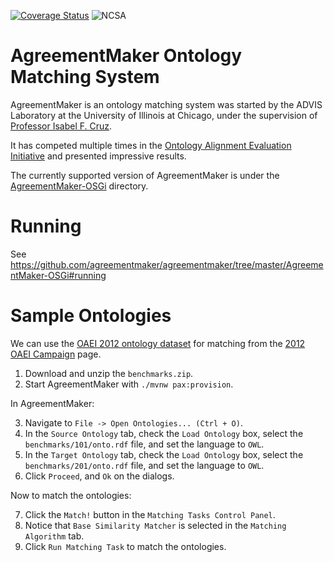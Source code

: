 [![Coverage Status](https://coveralls.io/repos/github/agreementmaker/agreementmaker/badge.svg?branch=master)](https://coveralls.io/github/agreementmaker/agreementmaker?branch=master)
![NCSA](https://img.shields.io/badge/license-NCSA-green.svg)

# AgreementMaker Ontology Matching System

AgreementMaker is an ontology matching system was started by the ADVIS Laboratory
at the University of Illinois at Chicago, under the supervision of [Professor Isabel F. Cruz](http://www.cs.uic.edu/Cruz/).

It has competed multiple times in the [Ontology Alignment Evaluation Initiative](http://oaei.ontologymatching.org/) 
and presented impressive results.

The currently supported version of AgreementMaker is under the [AgreementMaker-OSGi](AgreementMaker-OSGi) directory.

# Running

See https://github.com/agreementmaker/agreementmaker/tree/master/AgreementMaker-OSGi#running

# Sample Ontologies

We can use the [OAEI 2012 ontology dataset](http://oaei.ontologymatching.org/2012/benchmarks/benchmarks.zip) for matching from the [2012 OAEI Campaign](http://oaei.ontologymatching.org/2012/benchmarks/index.html#datasets) page.

1. Download and unzip the `benchmarks.zip`.
2. Start AgreementMaker with `./mvnw pax:provision`.

In AgreementMaker:

3. Navigate to `File -> Open Ontologies... (Ctrl + O)`.
4. In the `Source Ontology` tab, check the `Load Ontology` box, select the `benchmarks/101/onto.rdf` file, and set the language to `OWL`.
5. In the `Target Ontology` tab, check the `Load Ontology` box, select the `benchmarks/201/onto.rdf` file, and set the language to `OWL`.
6. Click `Proceed`, and `Ok` on the dialogs.

Now to match the ontologies:

7. Click the `Match!` button in the `Matching Tasks Control Panel`.
8. Notice that `Base Similarity Matcher` is selected in the `Matching Algorithm` tab.
9. Click `Run Matching Task` to match the ontologies.

